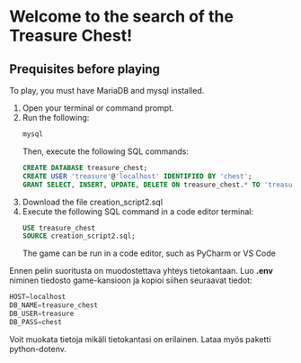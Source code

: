 # Welcome to the search of the Treasure Chest!

## Prequisites before playing
To play, you must have MariaDB and mysql installed.
1. Open your terminal or command prompt.
2.  Run the following:
    ```sh
    mysql
    ```
    Then, execute the following SQL commands:
    ```sql
    CREATE DATABASE treasure_chest;
    CREATE USER 'treasure'@'localhost' IDENTIFIED BY 'chest';
    GRANT SELECT, INSERT, UPDATE, DELETE ON treasure_chest.* TO 'treasure'@'localhost';
    ```  
3. Download the file creation_script2.sql
4. Execute the following SQL command in a code editor terminal:
    ```sql
    USE treasure_chest
    SOURCE creation_script2.sql;
    ```
    The game can be run in a code editor, such as PyCharm or VS Code


Ennen pelin suoritusta on muodostettava yhteys tietokantaan. 
Luo **.env** niminen tiedosto game-kansioon ja kopioi siihen seuraavat tiedot:

```python
HOST=localhost
DB_NAME=treasure_chest
DB_USER=treasure
DB_PASS=chest
```

Voit muokata tietoja mikäli tietokantasi on erilainen.
Lataa myös paketti python-dotenv.
